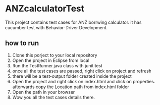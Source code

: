 # ANZcalculatorTest
This project contains test cases for ANZ borrwing calculator. it has cucumber test with Behavior-Driver Development.
## how to run
1. Clone this porject to your local repository
2. Open the project in Eclipse from local
3. Run the TestRunner.java class with junit test
4. once all the test cases are passed, right click on project and refresh
5. there will be a test-output folder created inside the project
6. Open the project and right click on index.html and click on properties. afterwards copy the Location path from index.html folder
7. Open the path in your browser
8. Wow you all the test cases details there.